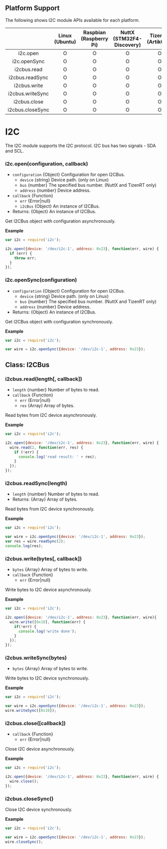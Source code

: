 ## Platform Support

The following shows I2C module APIs available for each platform.

|  | Linux<br/>(Ubuntu) | Raspbian<br/>(Raspberry Pi) | NuttX<br/>(STM32F4-Discovery) | TizenRT<br/>(Artik053) |
| :---: | :---: | :---: | :---: | :---: |
| i2c.open | O | O | O | O |
| i2c.openSync | O | O | O | O |
| i2cbus.read | O | O | O | O |
| i2cbus.readSync | O | O | O | O |
| i2cbus.write | O | O | O | O |
| i2cbus.writeSync | O | O | O | O |
| i2cbus.close | O | O | O | O |
| i2cbus.closeSync | O | O | O | O |


# I2C

The I2C module supports the I2C protocol. I2C bus has two signals - SDA and SCL.

### i2c.open(configuration, callback)
* `configuration` {Object} Configuration for open I2CBus.
  * `device` {string} Device path. (only on Linux)
  * `bus` {number} The specified bus number. (NuttX and TizenRT only)
  * `address` {number} Device address.
* `callback` {Function}
  * `err` {Error|null}
  * `i2cBus` {Object} An instance of I2CBus.
* Returns: {Object} An instance of I2CBus.

Get I2CBus object with configuration asynchronously.

**Example**

```js
var i2c = require('i2c');

i2c.open({device: '/dev/i2c-1', address: 0x23}, function(err, wire) {
  if (err) {
    throw err;
  }
});
```

### i2c.openSync(configuration)
* `configuration` {Object} Configuration for open I2CBus.
  * `device` {string} Device path. (only on Linux)
  * `bus` {number} The specified bus number. (NuttX and TizenRT only)
  * `address` {number} Device address.
* Returns: {Object} An instance of I2CBus.

Get I2CBus object with configuration synchronously.

**Example**

```js
var i2c = require('i2c');

var wire = i2c.openSync({device: '/dev/i2c-1', address: 0x23});
```


## Class: I2CBus


### i2cbus.read(length[, callback])
* `length` {number} Number of bytes to read.
* `callback` {Function}
  * `err` {Error|null}
  * `res` {Array} Array of bytes.

Read bytes from I2C device asynchronously.

**Example**

```js
var i2c = require('i2c');

i2c.open({device: '/dev/i2c-1', address: 0x23}, function(err, wire) {
  wire.read(2, function(err, res) {
    if (!err) {
      console.log('read result: ' + res);
    }
  });
});
```

### i2cbus.readSync(length)
* `length` {number} Number of bytes to read.
* Returns: {Array} Array of bytes.

Read bytes from I2C device synchronously.

**Example**

```js
var i2c = require('i2c');

var wire = i2c.openSync({device: '/dev/i2c-1', address: 0x23});
var res = wire.readSync(2);
console.log(res);
```

### i2cbus.write(bytes[, callback])
* `bytes` {Array} Array of bytes to write.
* `callback` {Function}
  * `err` {Error|null}

Write bytes to I2C device asynchronously.

**Example**

```js
var i2c = require('i2c');

i2c.open({device: '/dev/i2c-1', address: 0x23}, function(err, wire){
  wire.write([0x10], function(err) {
    if(!err) {
      console.log('write done');
    }
  });
});
```

### i2cbus.writeSync(bytes)
* `bytes` {Array} Array of bytes to write.

Write bytes to I2C device synchronously.

**Example**

```js
var i2c = require('i2c');

var wire = i2c.openSync({device: '/dev/i2c-1', address: 0x23});
wire.writeSync([0x10]);
```

### i2cbus.close([callback])
* `callback` {Function}
  * `err` {Error|null}

Close I2C device asynchronously.

**Example**

```js
var i2c = require('i2c');

i2c.open({device: '/dev/i2c-1', address: 0x23}, function(err, wire) {
  wire.close();
});
```

### i2cbus.closeSync()

Close I2C device synchronously.

**Example**

```js
var i2c = require('i2c');

var wire = i2c.openSync({device: '/dev/i2c-1', address: 0x23});
wire.closeSync();
```